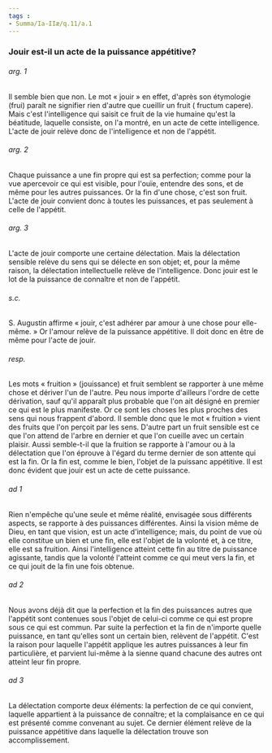 ```yaml
---
tags : 
- Summa/Ia-IIæ/q.11/a.1
---
```


### Jouir est-il un acte de la puissance appétitive?

###### arg. 1
Il semble bien que non. Le mot « jouir » en effet, d'après son étymologie (frui) paraît ne signifier rien d'autre que cueillir un fruit ( fructum capere). Mais c'est l'intelligence qui saisit ce fruit de la vie humaine qu'est la béatitude, laquelle consiste, on l'a montré, en un acte de cette intelligence. L'acte de jouir relève donc de l'intelligence et non de l'appétit. 

###### arg. 2
Chaque puissance a une fin propre qui est sa perfection; comme pour la vue apercevoir ce qui est visible, pour l'ouïe, entendre des sons, et de même pour les autres puissances. Or la fin d'une chose, c'est son fruit. L'acte de jouir convient donc à toutes les puissances, et pas seulement à celle de l'appétit. 

###### arg. 3
L'acte de jouir comporte une certaine délectation. Mais la délectation sensible relève du sens qui se délecte en son objet; et, pour la même raison, la délectation intellectuelle relève de l'intelligence. Donc jouir est le lot de la puissance de connaître et non de l'appétit. 

###### s.c.
S. Augustin affirme « jouir, c'est adhérer par amour à une chose pour elle-même. » Or l'amour relève de la puissance appétitive. Il doit donc en être de même pour l'acte de jouir. 

###### resp.
Les mots « fruition » (jouissance) et fruit semblent se rapporter à une même chose et dériver l'un de l'autre. Peu nous importe d'ailleurs l'ordre de cette dérivation, sauf qu'il apparaît plus probable que l'on ait désigné en premier ce qui est le plus manifeste. Or ce sont les choses les plus proches des sens qui nous frappent d'abord. Il semble donc que le mot « fruition » vient des fruits que l'on perçoit par les sens. D'autre part un fruit sensible est ce que l'on attend de l'arbre en dernier et que l'on cueille avec un certain plaisir. Aussi semble-t-il que la fruition se rapporte à l'amour ou à la délectation que l'on éprouve à l'égard du terme dernier de son attente qui est la fin. Or la fin est, comme le bien, l'objet de la puissanc appétitive. Il est donc évident que jouir est un acte de cette puissance. 

###### ad 1
Rien n'empêche qu'une seule et même réalité, envisagée sous différents aspects, se rapporte à des puissances différentes. Ainsi la vision même de Dieu, en tant que vision, est un acte d'intelligence; mais, du point de vue où elle constitue un bien et une fin, elle est l'objet de la volonté et, à ce titre, elle est sa fruition. Ainsi l'intelligence atteint cette fin au titre de puissance agissante, tandis que la volonté l'atteint comme ce qui meut vers la fin, et ce qui jouit de la fin une fois obtenue. 

###### ad 2
Nous avons déjà dit que la perfection et la fin des puissances autres que l'appétit sont contenues sous l'objet de celui-ci comme ce qui est propre sous ce qui est commun. Par suite la perfection et la fin de n'importe quelle puissance, en tant qu'elles sont un certain bien, relèvent de l'appétit. C'est la raison pour laquelle l'appétit applique les autres puissances à leur fin particulière, et parvient lui-même à la sienne quand chacune des autres ont atteint leur fin propre. 

###### ad 3
La délectation comporte deux éléments: la perfection de ce qui convient, laquelle appartient à la puissance de connaître; et la complaisance en ce qui est présenté comme convenant au sujet. Ce dernier élément relève de la puissance appétitive dans laquelle la délectation trouve son accomplissement. 


